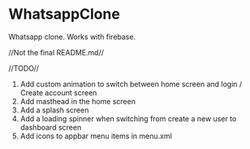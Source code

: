 # WhatsappClone
Whatsapp clone.
Works with firebase.

//Not the final README.md//

//TODO//
1. Add custom animation to switch between home screen and login / Create account screen
2. Add masthead in the home screen
3. Add a splash screen
4. Add a loading spinner when switching from create a new user to dashboard screen
5. Add icons to appbar menu items in menu.xml
